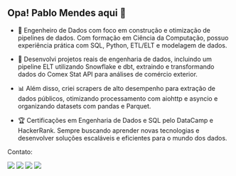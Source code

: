 ## Opa! Pablo Mendes aqui 👋

- 🎯 Engenheiro de Dados com foco em construção e otimização de pipelines de dados. Com formação em Ciência da Computação, possuo experiência prática com SQL, Python, ETL/ELT e modelagem de dados.

- 💾 Desenvolvi projetos reais de engenharia de dados, incluindo um pipeline ELT utilizando Snowflake e dbt, extraindo e transformando dados do Comex Stat API para análises de comércio exterior.

- 📊 Além disso, criei scrapers de alto desempenho para extração de dados públicos, otimizando processamento com aiohttp e asyncio e organizando datasets com pandas e Parquet.

- 🏆 Certificações em Engenharia de Dados e SQL pelo DataCamp e HackerRank. Sempre buscando aprender novas tecnologias e desenvolver soluções escaláveis e eficientes para o mundo dos dados.

Contato:

<div> 
  <a href="https://github.com/pablomendesfaria" target="_blank"><img src="https://img.shields.io/badge/-Portfólio-%23AD0C6D?style=for-the-badge&Color=white" target="_blank"></a>
  <a href="https://drive.google.com/file/d/11rXR1ZIckM-vzh_Hi2fPQ7t3-G9HUT68/view?usp=sharing" target="_blank"><img src="https://img.shields.io/badge/-Currículo-%23103B13?style=for-the-badge&Color=white" target="_blank"></a>
  <a href = "mailto:pablomendesfaria@gmail.com"><img src="https://img.shields.io/badge/-Gmail-%23E65602?style=for-the-badge&logo=gmail&logoColor=white" target="_blank"></a>
  <a href="https://www.linkedin.com/in/pablomendesfaria/" target="_blank"><img src="https://img.shields.io/badge/-LinkedIn-%230077B5?style=for-the-badge&logo=linkedin&logoColor=white" target="_blank"></a>
</div>
